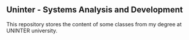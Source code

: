 ## Uninter - Systems Analysis and Development
This repository stores the content of some classes from my degree at UNINTER university.
